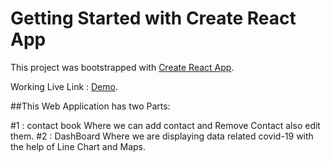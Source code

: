 # Getting Started with Create React App

This project was bootstrapped with [Create React App](https://github.com/facebook/create-react-app).

Working Live Link :   [Demo](https://subtle-toffee-11b16a.netlify.app/).

##This Web Application has two Parts:

#1 : contact book Where we can add contact and Remove Contact also edit them.
#2 : DashBoard Where we are displaying data related covid-19 with the help of Line Chart and Maps.

